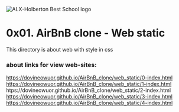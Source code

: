 ![ALX-Holberton Best School logo](https://storage.googleapis.com/www-paredro-com/uploads/2019/03/El-logo-de-Airbnb-es-el-si%CC%81mbolo-de-la-gente-lugares-amor-y-un-22A22.jpg)
# 0x01. AirBnB clone - Web static
This directory is about web with style in css
### about links for view web-sites:

https://dovineowuor.github.io/AirBnB_clone/web_static/0-index.html
https://dovineowuor.github.io/AirBnB_clone/web_static/1-index.html
htps://dovineowuor.github.io/AirBnB_clone/web_static/2-index.html
https://dovineowuor.github.io/AirBnB_clone/web_static/3-index.html
https://dovineowuor.github.io/AirBnB_clone/web_static/4-index.html

